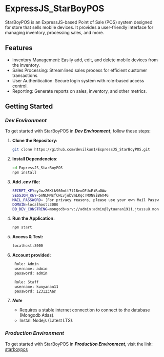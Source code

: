 # ExpressJS_StarBoyPOS

StarBoyPOS is an ExpressJS-based Point of Sale (POS) system designed for store that sells mobile devices. It provides a user-friendly interface for managing inventory, processing sales, and more.

## Features

- Inventory Management: Easily add, edit, and delete mobile devices from the inventory.
- Sales Processing: Streamlined sales process for efficient customer transactions.
- User Authentication: Secure login system with role-based access control.
- Reporting: Generate reports on sales, inventory, and other metrics.

## Getting Started 
### *Dev Environment*

To get started with StarBoyPOS in **_Dev Environment_**, follow these steps:

1. **Clone the Repository:**

   ```bash
   git clone https://github.com/devilkun1/ExpressJS_StarBoyPOS.git

2. **Install Dependencies:**

   ```bash
   cd ExpressJS_StarBoyPOS
   npm install

3. **Add .env file:**

   ```bash
   SECRET_KEY=yJozZ6Ktk960mtt7l18eoOEUxEiRaOWw
   SESSION_KEY=5mNLMNsfCHLvjobVmLKqcrMON8iB6X4G
   MAIL_PASSWORD= [For privacy reasons, please use your own Mail Password]
   DOMAIN=localhost:3000
   DB_DEV_CONSTRING=mongodb+srv://admin:admin@lytuanan1911.jtassu8.mongodb.net/StarBoyPOS_dev?retryWrites=true&w=majority

4. **Run the Application:**

   ```bash
   npm start

5. **Access & Test:**

   ```bash
   localhost:3000

6. **Account provided:**

   ```bash
    Role: Admin
    username: admin
    password: admin
   
    Role: Staff
    username: kunyanan11
    password: 123123Aa@
   
7. **_Note_**
    - Requires a stable internet connection to connect to the database (Mongodb Atlas).
    - Install Nodejs (Latest LTS).
  
### *Production Environment*

To get started with StarBoyPOS in **_Production Environment_**, visit the link: [starboypos](https://starboypos.up.railway.app)